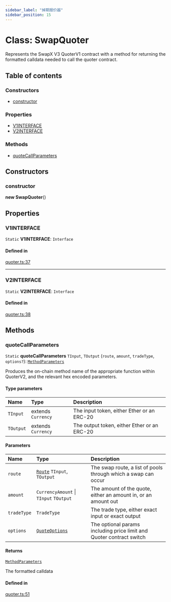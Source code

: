 ```yaml
---
sidebar_label: "掉期报价器"
sidebar_position: 15
---
```


# Class: SwapQuoter

Represents the SwapX V3 QuoterV1 contract with a method for returning the formatted
calldata needed to call the quoter contract.

## Table of contents

### Constructors

- [constructor](SwapQuoter#constructor)

### Properties

- [V1INTERFACE](SwapQuoter#v1interface)
- [V2INTERFACE](SwapQuoter#v2interface)

### Methods

- [quoteCallParameters](SwapQuoter#quotecallparameters)

## Constructors

### constructor

**new SwapQuoter**()

## Properties

### V1INTERFACE

`Static` **V1INTERFACE**: `Interface`

#### Defined in

[quoter.ts:37](https://github.com/SwapX/v3-sdk/blob/08a7c05/src/quoter.ts#L37)

---

### V2INTERFACE

`Static` **V2INTERFACE**: `Interface`

#### Defined in

[quoter.ts:38](https://github.com/SwapX/v3-sdk/blob/08a7c05/src/quoter.ts#L38)

## Methods

### quoteCallParameters

`Static` **quoteCallParameters** `TInput`, `TOutput` (`route`, `amount`, `tradeType`, `options?`): [`MethodParameters`](interfaces/MethodParameters)

Produces the on-chain method name of the appropriate function within QuoterV2,
and the relevant hex encoded parameters.

#### Type parameters

| Name      | Type               | Description                                 |
| :-------- | :----------------- | :------------------------------------------ |
| `TInput`  | extends `Currency` | The input token, either Ether or an ERC-20  |
| `TOutput` | extends `Currency` | The output token, either Ether or an ERC-20 |

#### Parameters

| Name        | Type                                         | Description                                                          |
| :---------- | :------------------------------------------- | :------------------------------------------------------------------- |
| `route`     | [`Route`](Route) `TInput`, `TOutput`         | The swap route, a list of pools through which a swap can occur       |
| `amount`    | `CurrencyAmount` \| `TInput` `TOutput`       | The amount of the quote, either an amount in, or an amount out       |
| `tradeType` | `TradeType`                                  | The trade type, either exact input or exact output                   |
| `options`   | [`QuoteOptions`](../interfaces/QuoteOptions) | The optional params including price limit and Quoter contract switch |

#### Returns

[`MethodParameters`](../interfaces/MethodParameters)

The formatted calldata

#### Defined in

[quoter.ts:51](https://github.com/SwapX/v3-sdk/blob/08a7c05/src/quoter.ts#L51)
